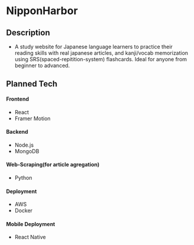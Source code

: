 # NipponHarbor

## Description

- A study website for Japanese language learners to practice their reading skills with real japanese articles, and kanji/vocab memorization using SRS(spaced-repitition-system) flashcards. Ideal for anyone from beginner to advanced.

## Planned Tech

#### Frontend

- React
- Framer Motion

#### Backend

- Node.js
- MongoDB

#### Web-Scraping(for article agregation)

- Python

#### Deployment

- AWS
- Docker

#### Mobile Deployment

- React Native
